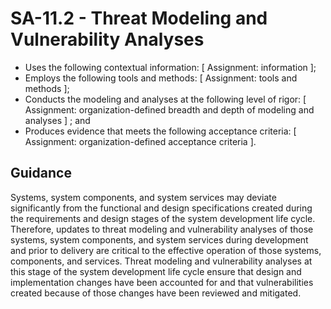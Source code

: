 # SA-11.2 - Threat Modeling and Vulnerability Analyses
- Uses the following contextual information: \[ Assignment: information \];
- Employs the following tools and methods: \[ Assignment: tools and methods \];
- Conducts the modeling and analyses at the following level of rigor: \[ Assignment: organization-defined breadth and depth of modeling and analyses \] ; and
- Produces evidence that meets the following acceptance criteria: \[ Assignment: organization-defined acceptance criteria \].
## Guidance
Systems, system components, and system services may deviate significantly from the functional and design specifications created during the requirements and design stages of the system development life cycle. Therefore, updates to threat modeling and vulnerability analyses of those systems, system components, and system services during development and prior to delivery are critical to the effective operation of those systems, components, and services. Threat modeling and vulnerability analyses at this stage of the system development life cycle ensure that design and implementation changes have been accounted for and that vulnerabilities created because of those changes have been reviewed and mitigated.